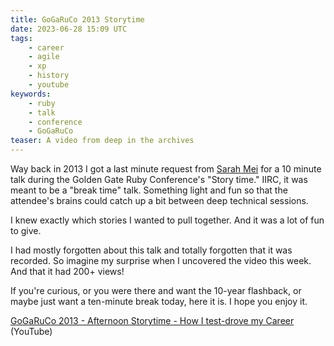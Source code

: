 ```yaml
---
title: GoGaRuCo 2013 Storytime
date: 2023-06-28 15:09 UTC
tags: 
    - career
    - agile
    - xp
    - history
    - youtube
keywords:
    - ruby
    - talk
    - conference
    - GoGaRuCo
teaser: A video from deep in the archives    
---
```


[yt]: https://www.youtube.com/watch?v=ueeZKPGNk6I
[sm]: https://ruby.social/@sarahmei 

Way back in 2013 I got a last minute request from [Sarah Mei][sm] for a 10 minute talk during the Golden Gate Ruby Conference's "Story time." IIRC, it was meant to be a "break time" talk. Something light and fun so that the attendee's brains could catch up a bit between deep technical sessions.

I knew exactly which stories I wanted to pull together. And it was a lot of fun to give.

I had mostly forgotten about this talk and totally forgotten that it was recorded. So imagine my surprise when I 
uncovered the video this week. And that it had 200+ views!

If you're curious, or you were there and want the 10-year flashback, or maybe just want a ten-minute break today, here it is. I hope you enjoy it.

[GoGaRuCo 2013 - Afternoon Storytime - How I test-drove my Career][yt] (YouTube)
 